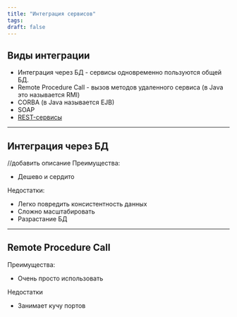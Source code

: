 ```yaml
---
title: "Интеграция сервисов"
tags:
draft: false
---
```


## Виды интеграции

- Интеграция через БД - сервисы одновременно пользуются общей БД.
- Remote Procedure Call - вызов методов удаленного сервиса (в Java это называется RMI)
- CORBA (в Java называется EJB)
- SOAP
- [REST-сервисы](../web/rest.md)

---
## Интеграция через БД

//добавить описание
Преимущества:

- Дешево и сердито

Недостатки:

- Легко повредить консистентность данных
- Сложно масштабировать
- Разрастание БД

---
## Remote Procedure Call

Преимущества:
- Очень просто использовать

Недостатки
- Занимает кучу портов
